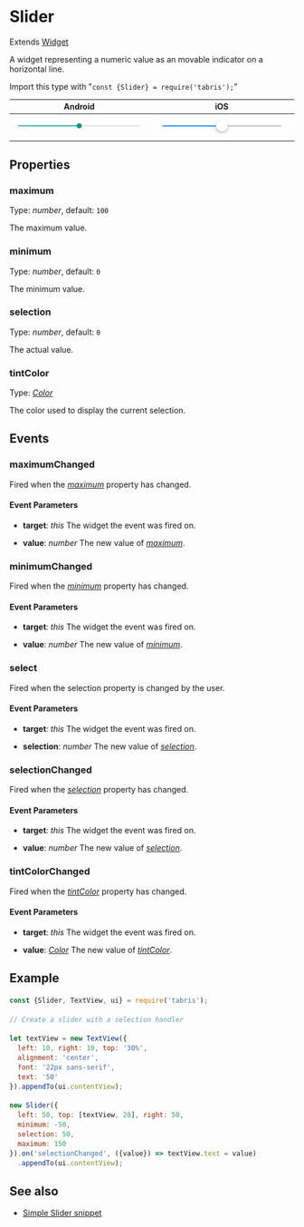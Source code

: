 ---
---
# Slider

Extends [Widget](Widget.md)

A widget representing a numeric value as an movable indicator on a horizontal line.

Import this type with "`const {Slider} = require('tabris');`"

Android | iOS
--- | ---
![Slider on Android](img\android\Slider.png) | ![Slider on iOS](img\ios\Slider.png)

## Properties

### maximum


Type: *number*, default: `100`

The maximum value.

### minimum


Type: *number*, default: `0`

The minimum value.

### selection


Type: *number*, default: `0`

The actual value.

### tintColor


Type: *[Color](../types.md#color)*

The color used to display the current selection.


## Events

### maximumChanged

Fired when the [*maximum*](#maximum) property has changed.

#### Event Parameters 
- **target**: *this*
    The widget the event was fired on.

- **value**: *number*
    The new value of [*maximum*](#maximum).


### minimumChanged

Fired when the [*minimum*](#minimum) property has changed.

#### Event Parameters 
- **target**: *this*
    The widget the event was fired on.

- **value**: *number*
    The new value of [*minimum*](#minimum).


### select

Fired when the selection property is changed by the user.

#### Event Parameters 
- **target**: *this*
    The widget the event was fired on.

- **selection**: *number*
    The new value of *[selection](#selection)*.


### selectionChanged

Fired when the [*selection*](#selection) property has changed.

#### Event Parameters 
- **target**: *this*
    The widget the event was fired on.

- **value**: *number*
    The new value of [*selection*](#selection).


### tintColorChanged

Fired when the [*tintColor*](#tintColor) property has changed.

#### Event Parameters 
- **target**: *this*
    The widget the event was fired on.

- **value**: *[Color](../types.md#color)*
    The new value of [*tintColor*](#tintColor).





## Example
```js
const {Slider, TextView, ui} = require('tabris');

// Create a slider with a selection handler

let textView = new TextView({
  left: 10, right: 10, top: '30%',
  alignment: 'center',
  font: '22px sans-serif',
  text: '50'
}).appendTo(ui.contentView);

new Slider({
  left: 50, top: [textView, 20], right: 50,
  minimum: -50,
  selection: 50,
  maximum: 150
}).on('selectionChanged', ({value}) => textView.text = value)
  .appendTo(ui.contentView);
```
## See also

- [Simple Slider snippet](https://github.com/eclipsesource/tabris-js/tree/v2.1.0/snippets/slider.js)

